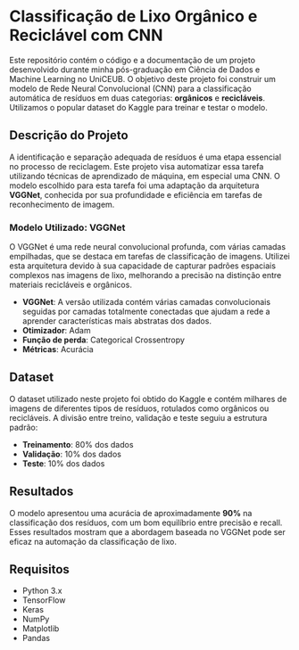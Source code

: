 # Classificação de Lixo Orgânico e Reciclável com CNN

Este repositório contém o código e a documentação de um projeto desenvolvido durante minha pós-graduação em Ciência de Dados e Machine Learning no UniCEUB. O objetivo deste projeto foi construir um modelo de Rede Neural Convolucional (CNN) para a classificação automática de resíduos em duas categorias: **orgânicos** e **recicláveis**. Utilizamos o popular dataset do Kaggle para treinar e testar o modelo.

## Descrição do Projeto

A identificação e separação adequada de resíduos é uma etapa essencial no processo de reciclagem. Este projeto visa automatizar essa tarefa utilizando técnicas de aprendizado de máquina, em especial uma CNN. O modelo escolhido para esta tarefa foi uma adaptação da arquitetura **VGGNet**, conhecida por sua profundidade e eficiência em tarefas de reconhecimento de imagem.

### Modelo Utilizado: VGGNet

O VGGNet é uma rede neural convolucional profunda, com várias camadas empilhadas, que se destaca em tarefas de classificação de imagens. Utilizei esta arquitetura devido à sua capacidade de capturar padrões espaciais complexos nas imagens de lixo, melhorando a precisão na distinção entre materiais recicláveis e orgânicos.

- **VGGNet**: A versão utilizada contém várias camadas convolucionais seguidas por camadas totalmente conectadas que ajudam a rede a aprender características mais abstratas dos dados.
- **Otimizador**: Adam
- **Função de perda**: Categorical Crossentropy
- **Métricas**: Acurácia

## Dataset

O dataset utilizado neste projeto foi obtido do Kaggle e contém milhares de imagens de diferentes tipos de resíduos, rotulados como orgânicos ou recicláveis. A divisão entre treino, validação e teste seguiu a estrutura padrão:

- **Treinamento**: 80% dos dados
- **Validação**: 10% dos dados
- **Teste**: 10% dos dados

## Resultados

O modelo apresentou uma acurácia de aproximadamente **90%** na classificação dos resíduos, com um bom equilíbrio entre precisão e recall. Esses resultados mostram que a abordagem baseada no VGGNet pode ser eficaz na automação da classificação de lixo.

## Requisitos

- Python 3.x
- TensorFlow
- Keras
- NumPy
- Matplotlib
- Pandas
